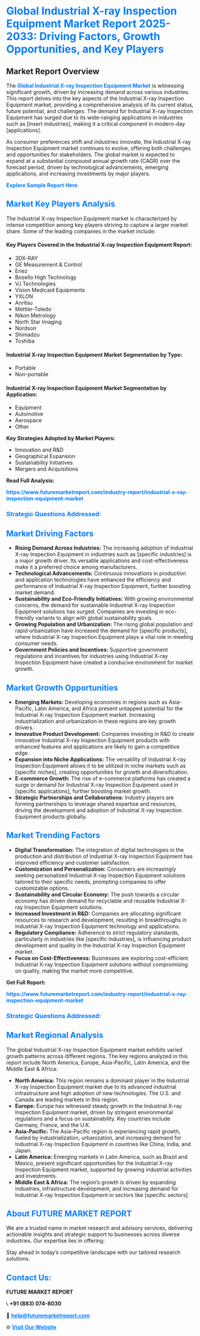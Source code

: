 <h1 style="color: #007BFF;">Global Industrial X-ray Inspection Equipment Market Report 2025-2033: Driving Factors, Growth Opportunities, and Key Players</h1>

<section id="overview">
<h2>Market Report Overview</h2>
<p>The <a href="https://www.futuremarketreport.com/industry-report/industrial-x-ray-inspection-equipment-market" style="color: #007BFF; text-decoration: none;"><strong>Global Industrial X-ray Inspection Equipment Market</strong></a> is witnessing significant growth, driven by increasing demand across various industries. This report delves into the key aspects of the Industrial X-ray Inspection Equipment market, providing a comprehensive analysis of its current status, future potential, and challenges. The demand for Industrial X-ray Inspection Equipment has surged due to its wide-ranging applications in industries such as [insert industries], making it a critical component in modern-day [applications].</p>
<p>As consumer preferences shift and industries innovate, the Industrial X-ray Inspection Equipment market continues to evolve, offering both challenges and opportunities for stakeholders. The global market is expected to expand at a substantial compound annual growth rate (CAGR) over the forecast period, driven by technological advancements, emerging applications, and increasing investments by major players.</p>
</section>

<section id="overview">
<p><a href="https://www.futuremarketreport.com/request-sample/reportId=86331" style="color: #007BFF; text-decoration: none;"><strong>Explore Sample Report Here</strong></a></p>
</section>

<section id="key-players">
<h2 style="color: #007BFF;">Market Key Players Analysis</h2>
<p>The Industrial X-ray Inspection Equipment market is characterized by intense competition among key players striving to capture a larger market share. Some of the leading companies in the market include:</p>
<h4>Key Players Covered in the Industrial X-ray Inspection Equipment Report:</h4>
<ul><li>3DX-RAY</li><li>GE Measurement &amp; Control</li><li>Eriez</li><li>Bosello High Technology</li><li>VJ Technologies</li><li>Vision Medicaid Equipments</li><li>YXLON</li><li>Anritsu</li><li>Mettler-Toledo</li><li>Nikon Metrology</li><li>North Star Imaging</li><li>Nordson</li><li>Shimadzu</li><li>Toshiba</li></ul>
<h4>Industrial X-ray Inspection Equipment Market Segmentation by Type:</h4>
<ul><li>Portable</li><li>Non-portable</li></ul>

<h4>Industrial X-ray Inspection Equipment Market Segmentation by Application:</h4>
<ul><li>Equipment</li><li>Automotive</li><li>Aerospace</li><li>Other</li></ul>
<p><strong>Key Strategies Adopted by Market Players:</strong></p>
<ul>
<li>Innovation and R&D</li>
<li>Geographical Expansion</li>
<li>Sustainability Initiatives</li>
<li>Mergers and Acquisitions</li>
</ul>
</section>

<section>
<p><strong>Read Full Analysis: </strong></p><a href="https://www.futuremarketreport.com/industry-report/industrial-x-ray-inspection-equipment-market" style="color: #007BFF; text-decoration: none;"><strong>https://www.futuremarketreport.com/industry-report/industrial-x-ray-inspection-equipment-market</strong></a>
<h3 style="color: #007BFF;">Strategic Questions Addressed:</h3>
</section>

<section id="driving-factors">
<h2 style="color: #007BFF;">Market Driving Factors</h2>
<ul>
<li><strong>Rising Demand Across Industries:</strong> The increasing adoption of Industrial X-ray Inspection Equipment in industries such as [specific industries] is a major growth driver. Its versatile applications and cost-effectiveness make it a preferred choice among manufacturers.</li>
<li><strong>Technological Advancements:</strong> Continuous innovations in production and application technologies have enhanced the efficiency and performance of Industrial X-ray Inspection Equipment, further boosting market demand.</li>
<li><strong>Sustainability and Eco-Friendly Initiatives:</strong> With growing environmental concerns, the demand for sustainable Industrial X-ray Inspection Equipment solutions has surged. Companies are investing in eco-friendly variants to align with global sustainability goals.</li>
<li><strong>Growing Population and Urbanization:</strong> The rising global population and rapid urbanization have increased the demand for [specific products], where Industrial X-ray Inspection Equipment plays a vital role in meeting consumer needs.</li>
<li><strong>Government Policies and Incentives:</strong> Supportive government regulations and incentives for industries using Industrial X-ray Inspection Equipment have created a conducive environment for market growth.</li>
</ul>
</section>

<section id="growth-opportunities">
<h2 style="color: #007BFF;">Market Growth Opportunities</h2>
<ul>
<li><strong>Emerging Markets:</strong> Developing economies in regions such as Asia-Pacific, Latin America, and Africa present untapped potential for the Industrial X-ray Inspection Equipment market. Increasing industrialization and urbanization in these regions are key growth drivers.</li>
<li><strong>Innovative Product Development:</strong> Companies investing in R&D to create innovative Industrial X-ray Inspection Equipment products with enhanced features and applications are likely to gain a competitive edge.</li>
<li><strong>Expansion into Niche Applications:</strong> The versatility of Industrial X-ray Inspection Equipment allows it to be utilized in niche markets such as [specific niches], creating opportunities for growth and diversification.</li>
<li><strong>E-commerce Growth:</strong> The rise of e-commerce platforms has created a surge in demand for Industrial X-ray Inspection Equipment used in [specific applications], further boosting market growth.</li>
<li><strong>Strategic Partnerships and Collaborations:</strong> Industry players are forming partnerships to leverage shared expertise and resources, driving the development and adoption of Industrial X-ray Inspection Equipment products globally.</li>
</ul>
</section>

<section id="trending-factors">
<h2 style="color: #007BFF;">Market Trending Factors</h2>
<ul>
<li><strong>Digital Transformation:</strong> The integration of digital technologies in the production and distribution of Industrial X-ray Inspection Equipment has improved efficiency and customer satisfaction.</li>
<li><strong>Customization and Personalization:</strong> Consumers are increasingly seeking personalized Industrial X-ray Inspection Equipment solutions tailored to their specific needs, prompting companies to offer customizable options.</li>
<li><strong>Sustainability and Circular Economy:</strong> The push towards a circular economy has driven demand for recyclable and reusable Industrial X-ray Inspection Equipment solutions.</li>
<li><strong>Increased Investment in R&D:</strong> Companies are allocating significant resources to research and development, resulting in breakthroughs in Industrial X-ray Inspection Equipment technology and applications.</li>
<li><strong>Regulatory Compliance:</strong> Adherence to strict regulatory standards, particularly in industries like [specific industries], is influencing product development and quality in the Industrial X-ray Inspection Equipment market.</li>
<li><strong>Focus on Cost-Effectiveness:</strong> Businesses are exploring cost-efficient Industrial X-ray Inspection Equipment solutions without compromising on quality, making the market more competitive.</li>
</ul>
</section>

<section>
<p><strong>Get Full Report: </strong></p><a href="https://www.futuremarketreport.com/industry-report/industrial-x-ray-inspection-equipment-market" style="color: #007BFF; text-decoration: none;"><strong>https://www.futuremarketreport.com/industry-report/industrial-x-ray-inspection-equipment-market</strong></a>
<h3 style="color: #007BFF;">Strategic Questions Addressed:</h3>
</section>


<section id="regional-analysis">
<h2 style="color: #007BFF;">Market Regional Analysis</h2>
<p>The global Industrial X-ray Inspection Equipment market exhibits varied growth patterns across different regions. The key regions analyzed in this report include North America, Europe, Asia-Pacific, Latin America, and the Middle East & Africa:</p>
<ul>
<li><strong>North America:</strong> This region remains a dominant player in the Industrial X-ray Inspection Equipment market due to its advanced industrial infrastructure and high adoption of new technologies. The U.S. and Canada are leading markets in this region.</li>
<li><strong>Europe:</strong> Europe has witnessed steady growth in the Industrial X-ray Inspection Equipment market, driven by stringent environmental regulations and a focus on sustainability. Key countries include Germany, France, and the U.K.</li>
<li><strong>Asia-Pacific:</strong> The Asia-Pacific region is experiencing rapid growth, fueled by industrialization, urbanization, and increasing demand for Industrial X-ray Inspection Equipment in countries like China, India, and Japan.</li>
<li><strong>Latin America:</strong> Emerging markets in Latin America, such as Brazil and Mexico, present significant opportunities for the Industrial X-ray Inspection Equipment market, supported by growing industrial activities and investments.</li>
<li><strong>Middle East & Africa:</strong> The region’s growth is driven by expanding industries, infrastructure development, and increasing demand for Industrial X-ray Inspection Equipment in sectors like [specific sectors].</li>
</ul>
</section>

<footer>
<h2 style="color: #007BFF;">About FUTURE MARKET REPORT</h2>
<p>We are a trusted name in market research and advisory services, delivering actionable insights and strategic support to businesses across diverse industries. Our expertise lies in offering:</p>

<p>Stay ahead in today’s competitive landscape with our tailored research solutions.</p>

<h2 style="color: #007BFF;">Contact Us:</h2>
<p><strong>FUTURE MARKET REPORT</strong></p>
<p>📞 <strong>+91 (883) 074-8030</strong></p>
<p>📧 <strong><a href="mailto:help@futuremarketreport.com" style="color: #007BFF;">help@futuremarketreport.com</a></strong></p>
<p>🌐 <strong><a href="https://www.futuremarketreport.com/" style="color: #007BFF;">Visit Our Website</a></strong></p>
</footer>